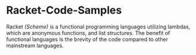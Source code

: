 # Racket-Code-Samples
Racket <i>(Scheme)</i> is a functional programming languages utilizing lambdas, which are anonymous functions, and list structures. The benefit of functional languages
is the brevity of the code compared to other mainstream languages.
